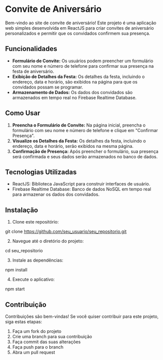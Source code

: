 # Convite de Aniversário

Bem-vindo ao site de convite de aniversário! Este projeto é uma aplicação web simples desenvolvida em ReactJS para criar convites de aniversário personalizados e permitir que os convidados confirmem sua presença.

## Funcionalidades

- **Formulário de Convite:** Os usuários podem preencher um formulário com seu nome e número de telefone para confirmar sua presença na festa de aniversário.
- **Exibição de Detalhes da Festa:** Os detalhes da festa, incluindo o endereço, data e horário, são exibidos na página para que os convidados possam se programar.
- **Armazenamento de Dados:** Os dados dos convidados são armazenados em tempo real no Firebase Realtime Database.

## Como Usar

1. **Preencha o Formulário de Convite:** Na página inicial, preencha o formulário com seu nome e número de telefone e clique em "Confirmar Presença".
2. **Visualize os Detalhes da Festa:** Os detalhes da festa, incluindo o endereço, data e horário, serão exibidos na mesma página.
3. **Confirmação de Presença:** Após preencher o formulário, sua presença será confirmada e seus dados serão armazenados no banco de dados.

## Tecnologias Utilizadas

- ReactJS: Biblioteca JavaScript para construir interfaces de usuário.
- Firebase Realtime Database: Banco de dados NoSQL em tempo real para armazenar os dados dos convidados.

## Instalação

1. Clone este repositório:

git clone https://github.com/seu_usuario/seu_repositorio.git

2. Navegue até o diretório do projeto:

cd seu_repositorio

3. Instale as dependências:

npm install

4. Execute o aplicativo:

npm start


## Contribuição

Contribuições são bem-vindas! Se você quiser contribuir para este projeto, siga estas etapas:

1. Faça um fork do projeto
2. Crie uma branch para sua contribuição 
3. Faça commit das suas alterações 
4. Faça push para o branch 
5. Abra um pull request



